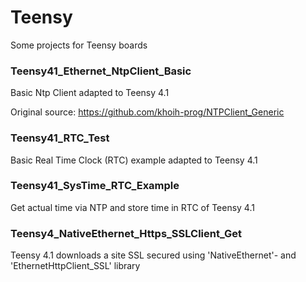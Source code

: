 # Teensy

Some projects for Teensy boards

### Teensy41_Ethernet_NtpClient_Basic
Basic Ntp Client adapted to Teensy 4.1

Original source: 
https://github.com/khoih-prog/NTPClient_Generic

### Teensy41_RTC_Test
Basic Real Time Clock (RTC) example adapted to Teensy 4.1

### Teensy41_SysTime_RTC_Example
Get actual time via NTP and store time in RTC of Teensy 4.1

### Teensy4_NativeEthernet_Https_SSLClient_Get
Teensy 4.1 downloads a site SSL secured using 'NativeEthernet'- and 'EthernetHttpClient_SSL' library





